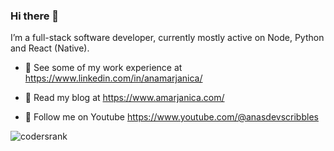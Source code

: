 ### Hi there 👋

I’m a full-stack software developer, currently mostly active on Node, Python and React (Native).

- 👷 See some of my work experience at https://www.linkedin.com/in/anamarjanica/

- 📖 Read my blog at https://www.amarjanica.com/

- 👀 Follow me on Youtube https://www.youtube.com/@anasdevscribbles  

![codersrank](https://cr-ss-service.azurewebsites.net/api/ScreenShot?widget=summary&username=amarjanica)

